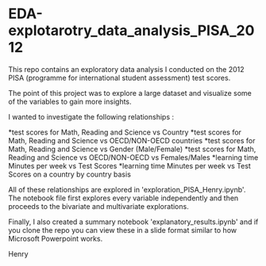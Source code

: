 # EDA-explotarotry_data_analysis_PISA_2012

This repo contains an exploratory data analysis I conducted on the 2012 PISA (programme for international student assessment) test scores.

The point of this project was to explore a large dataset and visualize some of the variables to gain more insights. 

I wanted to investigate the following relationships :

*test scores for Math, Reading and Science vs Country
*test scores for Math, Reading and Science vs OECD/NON-OECD countries 
*test scores for Math, Reading and Science vs Gender (Male/Female)
*test scores for Math, Reading and Science vs OECD/NON-OECD vs Females/Males
*learning time Minutes per week vs Test Scores
*learning time Minutes per week vs Test Scores on a country by country basis

All of these relationships are explored in 'exploration_PISA_Henry.ipynb'. The notebook file first explores every variable independently and then proceeds to the bivariate and multivariate explorations.

Finally, I also created a summary notebook 'explanatory_results.ipynb' and if you clone the repo you can view these in a slide format similar to how Microsoft Powerpoint works.

Henry
